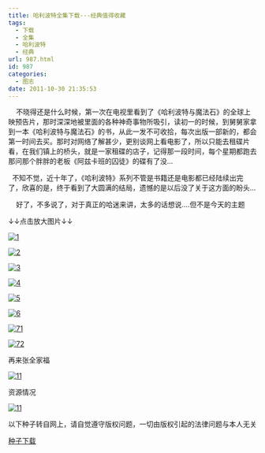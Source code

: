 ```yaml
---
title: 哈利波特全集下载---经典值得收藏
tags:
  - 下载
  - 全集
  - 哈利波特
  - 经典
url: 987.html
id: 987
categories:
  - 图志
date: 2011-10-30 21:35:53
---
```


    不晓得还是什么时候，第一次在电视里看到了《哈利波特与魔法石》的全球上映预告片，那时深深地被里面的各种神奇事物所吸引，读初一的时候，到舅舅家拿到一本《哈利波特与魔法石》的书，从此一发不可收拾，每次出版一部新的，都会第一时间去买。那时对网络了解甚少，更别谈网上看电影了，所以只能去租碟片看，在我们镇上的桥头，就是一家租碟的店子，记得那一段时间，每个星期都跑去那问那个胖胖的老板《阿兹卡班的囚徒》的碟有了没...

  不知不觉，近十年了，《哈利波特》系列不管是书籍还是电影都已经陆续出完了，欣喜的是，终于看到了大圆满的结局，遗憾的是以后没了关于这方面的盼头...

    好了，不多说了，对于真正的哈迷来讲，太多的话想说....但不是今天的主题

↓↓点击放大图片↓↓

[![1](http://ccc5.cc/wp-content/uploads/2011/10/111-203x300.jpg "1")](http://ccc5.cc/wp-content/uploads/2011/10/111.jpg)

[![2](http://ccc5.cc/wp-content/uploads/2011/10/22-208x300.jpg "2")](http://ccc5.cc/wp-content/uploads/2011/10/22.jpg)

[![3](http://ccc5.cc/wp-content/uploads/2011/10/31-222x300.jpg "3")](http://ccc5.cc/wp-content/uploads/2011/10/31.jpg)

[![4](http://ccc5.cc/wp-content/uploads/2011/10/4-218x300.jpg "4")](http://ccc5.cc/wp-content/uploads/2011/10/4.jpg)

[![5](http://ccc5.cc/wp-content/uploads/2011/10/5-210x300.jpg "5")](http://ccc5.cc/wp-content/uploads/2011/10/5.jpg)

[![6](http://ccc5.cc/wp-content/uploads/2011/10/6-218x300.jpg "6")](http://ccc5.cc/wp-content/uploads/2011/10/6.jpg)

[![71](http://ccc5.cc/wp-content/uploads/2011/10/71-207x300.jpg "71")](http://ccc5.cc/wp-content/uploads/2011/10/71.jpg)

[![72](http://ccc5.cc/wp-content/uploads/2011/10/72-202x300.jpg "72")](http://ccc5.cc/wp-content/uploads/2011/10/72.jpg)

再来张全家福

[![](http://ccc5.cc/wp-content/uploads/2011/10/112-300x225.jpg "11")](http://ccc5.cc/wp-content/uploads/2011/10/112.jpg)

资源情况

[![](http://ccc5.cc/wp-content/uploads/2011/10/11-300x294.png "11")](http://ccc5.cc/wp-content/uploads/2011/10/11.png)

以下种子转自网上，请自觉遵守版权问题，一切由版权引起的法律问题与本人无关

[种子下载](http://dl.dbank.com/c0hjwoe67a)